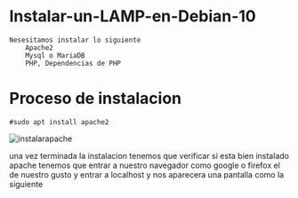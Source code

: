 # Instalar-un-LAMP-en-Debian-10
	Nesesitamos instalar lo siguiente
		Apache2
		Mysql o MariaDB
		PHP, Dependencias de PHP
#
# Proceso de instalacion
	#sudo apt install apache2
![instalarapache](https://user-images.githubusercontent.com/35048921/79944166-75ed3d00-8430-11ea-9127-37d470ba13fb.png)

una vez terminada la instalacion tenemos que verificar si esta bien instalado apache tenemos que entrar a nuestro navegador como google o firefox el de nuestro gusto y entrar a localhost y nos aparecera una pantalla como la siguiente

#
#
#
